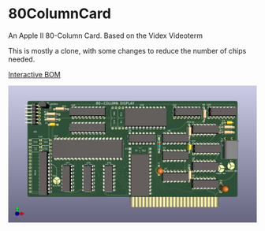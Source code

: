 # 80ColumnCard
An Apple II 80-Column Card. Based on the Videx Videoterm

This is mostly a clone, with some changes to reduce the number of chips needed.

[Interactive BOM](https://btb.github.io/80ColumnCard/hardware/80ColumnCard/bom/)

![image info](hardware/80ColumnCard/80ColumnCard.png)